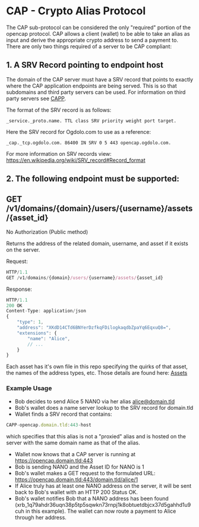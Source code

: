 # CAP - Crypto Alias Protocol

The CAP sub-protocol can be considered the only "required" portion of the opencap protocol. CAP allows a client (wallet) to be able to take an alias as input and derive the appropriate crypto address to send a payment to. There are only two things required of a server to be CAP compliant:

## 1. A SRV Record pointing to endpoint host
The domain of the CAP server must have a SRV record that points to exactly where the CAP application endpoints are being served. This is so that subdomains and third party servers can be used. For information on third party servers see [CAPP](/CAPP.md).

The format of the SRV record is as follows:

```
_service._proto.name. TTL class SRV priority weight port target.
```

Here the SRV record for Ogdolo.com to use as a reference:

```
_cap._tcp.ogdolo.com. 86400 IN SRV 0 5 443 opencap.ogdolo.com.
```

For more information on SRV records view: https://en.wikipedia.org/wiki/SRV_record#Record_format

## 2. The following endpoint must be supported:

## GET /v1/domains/{domain}/users/{username}/assets/{asset_id}

No Authorization (Public method)

Returns the address of the related domain, username, and asset if it exists on the server.

Request:

```javascript
HTTP/1.1
GET /v1/domains/{domain}/users/{username}/assets/{asset_id}
```

Response:

```javascript
HTTP/1.1
200 OK
Content-Type: application/json
{
    "type": 1,
    "address": "XKdD14CTd6BNYerDzfkqFDilogkaqdbZpaYq6EqxuQ8=",
    "extensions": {
        "name": "Alice",
        // ...
    }
}
```

Each asset has it's own file in this repo specifying the quirks of that asset, the names of the address types, etc. Those details are found here: [Assets](/Assets.md)

### Example Usage

* Bob decides to send Alice 5 NANO via her alias alice@domain.tld
* Bob's wallet does a name server lookup to the SRV record for domain.tld
* Wallet finds a SRV record that contains:

```javascript
CAPP-opencap.domain.tld:443-host
```

which specifies that this alias is not a "proxied" alias and is hosted on the server with the same domain name as that of the alias.

* Wallet now knows that a CAP server is running at https://opencap.domain.tld:443
* Bob is sending NANO and the Asset ID for NANO is 1
* Bob's wallet makes a GET request to the formulated URL: https://opencap.domain.tld:443/domain.tld/alice/1
* If Alice truly has at least one NANO address on the server, it will be sent back to Bob's wallet with an HTTP 200 Status OK.
* Bob's wallet notifies Bob that a NANO address has been found (xrb_1q79ahdr36uqn38p5tp5sqwkn73rnpj1k8obtuetdbjcx37d5gahhd1u9cuh in this example). The wallet can now route a payment to Alice through her address.